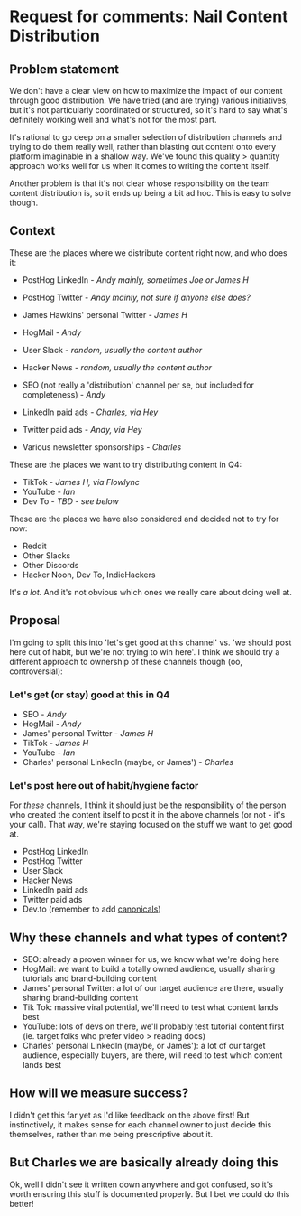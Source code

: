 # Request for comments: Nail Content Distribution

## Problem statement

We don't have a clear view on how to maximize the impact of our content through good distribution. We have tried (and are trying) various initiatives, but it's not particularly coordinated or structured, so it's hard to say what's definitely working well and what's not for the most part. 

It's rational to go deep on a smaller selection of distribution channels and trying to do them really well, rather than blasting out content onto every platform imaginable in a shallow way. We've found this quality > quantity approach works well for us when it comes to writing the content itself. 

Another problem is that it's not clear whose responsibility on the team content distribution is, so it ends up being a bit ad hoc. This is easy to solve though. 

## Context

These are the places where we distribute content right now, and who does it:

- PostHog LinkedIn - _Andy mainly, sometimes Joe or James H_
- PostHog Twitter - _Andy mainly, not sure if anyone else does?_
- James Hawkins' personal Twitter - _James H_
- HogMail - _Andy_
- User Slack - _random, usually the content author_
- Hacker News - _random, usually the content author_
- SEO (not really a 'distribution' channel per se, but included for completeness) - _Andy_

- LinkedIn paid ads - _Charles, via Hey_
- Twitter paid ads - _Andy, via Hey_
- Various newsletter sponsorships - _Charles_

These are the places we want to try distributing content in Q4:

- TikTok - _James H, via Flowlync_
- YouTube - _Ian_
- Dev To - _TBD - see below_

These are the places we have also considered and decided not to try for now:

- Reddit
- Other Slacks
- Other Discords
- Hacker Noon, Dev To, IndieHackers

It's _a lot._ And it's not obvious which ones we really care about doing well at. 

## Proposal

I'm going to split this into 'let's get good at this channel' vs. 'we should post here out of habit, but we're not trying to win here'. I think we should try a different approach to ownership of these channels though (oo, controversial):

### Let's get (or stay) good at this in Q4

- SEO - _Andy_
- HogMail - _Andy_
- James' personal Twitter - _James H_
- TikTok - _James H_
- YouTube - _Ian_
- Charles' personal LinkedIn (maybe, or James') - _Charles_

### Let's post here out of habit/hygiene factor

For _these_ channels, I think it should just be the responsibility of the person who created the content itself to post it in the above channels (or not - it's your call). That way, we're staying focused on the stuff we want to get good at.

- PostHog LinkedIn
- PostHog Twitter
- User Slack
- Hacker News
- LinkedIn paid ads
- Twitter paid ads
- Dev.to (remember to add [canonicals](https://dev.to/michaelburrows/comment/125j0))

## Why these channels and what types of content?

- SEO: already a proven winner for us, we know what we're doing here
- HogMail: we want to build a totally owned audience, usually sharing tutorials and brand-building content
- James' personal Twitter: a lot of our target audience are there, usually sharing brand-building content
- Tik Tok: massive viral potential, we'll need to test what content lands best
- YouTube: lots of devs on there, we'll probably test tutorial content first (ie. target folks who prefer video > reading docs)
- Charles' personal LinkedIn (maybe, or James'): a lot of our target audience, especially buyers, are there, will need to test which content lands best

## How will we measure success?

I didn't get this far yet as I'd like feedback on the above first! But instinctively, it makes sense for each channel owner to just decide this themselves, rather than me being prescriptive about it. 

## But Charles we are basically already doing this

Ok, well I didn't see it written down anywhere and got confused, so it's worth ensuring this stuff is documented properly. But I bet we could do this better!

